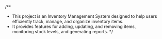 /**
 * This project is an Inventory Management System designed to help users efficiently track, manage, and organize inventory items.
 * It provides features for adding, updating, and removing items, monitoring stock levels, and generating reports.
 */